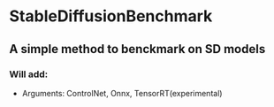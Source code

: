 # StableDiffusionBenchmark
## A simple method to benckmark on SD models
### Will add:
* Arguments: ControlNet, Onnx, TensorRT(experimental)
